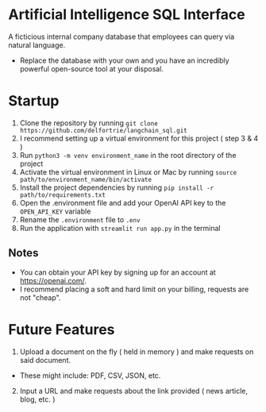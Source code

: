 # Artificial Intelligence SQL Interface
A ficticious internal company database that employees can query via natural language.
- Replace the database with your own and you have an incredibly powerful open-source tool at your disposal.

# Startup 
1. Clone the repository by running `git clone https://github.com/delfortrie/langchain_sql.git`
2. I recommend setting up a virtual environment for this project ( step 3 & 4 )
3. Run `python3 -m venv environment_name` in the root directory of the project
4. Activate the virtual environment in Linux or Mac by running `source path/to/environment_name/bin/activate` 
5. Install the project dependencies by running `pip install -r path/to/requirements.txt`
6. Open the .environment file and add your OpenAI API key to the `OPEN_API_KEY` variable
7. Rename the `.environment` file to `.env`
8. Run the application with `streamlit run app.py` in the terminal

## Notes
- You can obtain your API key by signing up for an account at https://openai.com/.
-  I recommend placing a soft and hard limit on your billing, requests are not "cheap".

# Future Features
1. Upload a document on the fly ( held in memory ) and make requests on said document.
- These might include: PDF, CSV, JSON, etc.
2. Input a URL and make requests about the link provided ( news article, blog, etc. )
